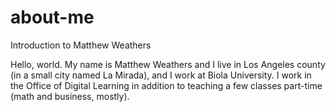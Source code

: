 # about-me
Introduction to Matthew Weathers

Hello, world. My name is Matthew Weathers and I live in Los Angeles county
(in a small city named La Mirada), and I work at Biola University. I work in
the Office of Digital Learning in addition to teaching a few classes
part-time (math and business, mostly).
